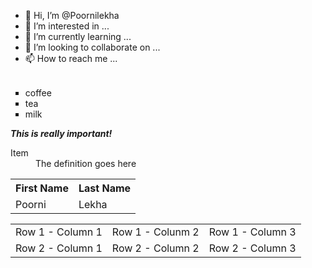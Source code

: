 - 👋 Hi, I’m @Poornilekha
- 👀 I’m interested in ...
- 🌱 I’m currently learning ...
- 💞️ I’m looking to collaborate on ...
- 📫 How to reach me ...

<!---
Poornilekha/Poornilekha is a ✨ special ✨ repository because its `README.md` (this file) appears on your GitHub profile.
You can click the Preview link to take a look at your changes.
--->
<table>
<table style= width:"300">
  <tr>
    <th rowspan> First Name </th>
    <th rowspan> Last Name </th>
  
  
  </tr>
  <tr>
    <td rowspan> Poorni </td>
    <td rowspan> Lekha </td>
  </tr>
  
 <ul style="list-style-type:square;">
      <li> coffee </li>
      <li> tea </li>
      <li> milk </li>
  </ul>
  
  <strong><em>This is really important!</em></strong>
  
  <dl>
<dt>Item</dt>
<dd>The definition goes here</dd>
</dl>
  
  <table> <tr> <td>Row 1 - Column 1</td> <td>Row 1 - Colunm 2 </td> <td>Row 1 - Column 3 </td> </tr> <tr> <td>Row 2 - Column 1</td> <td>Row 2 - Column 2</td> <td>Row 2 - Column 3</td> </tr> </table>
  
